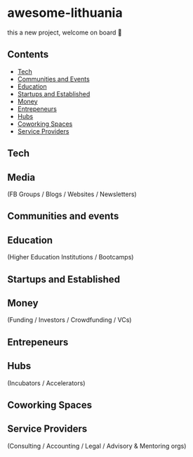 # awesome-lithuania

this a new project, welcome on board 👋

## Contents

- [Tech](#tech)
- [Communities and Events](#communities-and-events)
- [Education](#education)
- [Startups and Established](#startups-and-established)
- [Money](#money)
- [Entrepeneurs](#entrepeneurs)
- [Hubs](#hubs)
- [Coworking Spaces](#coworking-spaces)
- [Service Providers](#service-providers)

## Tech


## Media 
(FB Groups / Blogs / Websites / Newsletters)


## Communities and events


## Education
(Higher Education Institutions / Bootcamps)


## Startups and Established


## Money
(Funding / Investors / Crowdfunding / VCs)


## Entrepeneurs


## Hubs
(Incubators / Accelerators)


## Coworking Spaces


## Service Providers
(Consulting / Accounting / Legal / Advisory & Mentoring orgs)
